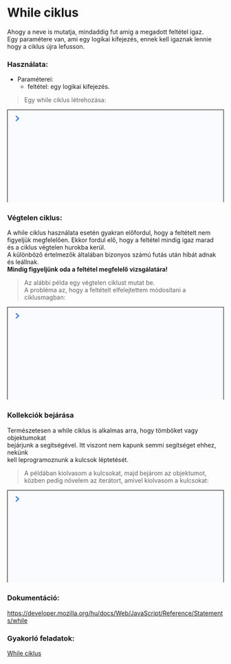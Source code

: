 # While ciklus  
Ahogy a neve is mutatja, mindaddig fut amíg a megadott feltétel igaz.  
Egy paramétere van, ami egy logikai kifejezés, ennek kell igaznak lennie  
hogy a ciklus újra lefusson.  
  
### Használata:  
- Paraméterei:  
  - feltétel: egy logikai kifejezés.  

> Egy while ciklus létrehozása:  

![Objektum kulcsok](/docs/basic/week2/image/loops_forin.gif)   
  
### Végtelen ciklus:  
A while ciklus használata esetén gyakran előfordul, hogy a feltételt nem  
figyeljük megfelelően. Ekkor fordul elő, hogy a feltétel mindig igaz marad  
és a ciklus végtelen hurokba kerül.  
A különböző értelmezők általában bizonyos számú futás után hibát adnak és 
leállnak.  
__Mindig figyeljünk oda a feltétel megfelelő vizsgálatára!__  
  
> Az alábbi példa egy végtelen ciklust mutat be.  
A probléma az, hogy a feltételt elfelejtettem módosítani a ciklusmagban:  
  
![Objektum kulcsok](/docs/basic/week2/image/loops_forin.gif)  
  
### Kollekciók bejárása  
Természetesen a while ciklus is alkalmas arra, hogy tömböket vagy objektumokat  
bejárjunk a segítségével. Itt viszont nem kapunk semmi segítséget ehhez, nekünk  
kell leprogramoznunk a kulcsok léptetését.  
> A példában kiolvasom a kulcsokat, majd bejárom az objektumot, 
közben pedig növelem az iterátort, amivel kiolvasom a kulcsokat:  
  
![Objektum kulcsok](/docs/basic/week2/image/loops_forin.gif)  
    
### Dokumentáció: 
https://developer.mozilla.org/hu/docs/Web/JavaScript/Reference/Statements/while  
  
### Gyakorló feladatok:
<a href="http://37.139.16.100:3333/practice/basic/week2/12_loops_forin" 
target="_blank">While ciklus</a>  
